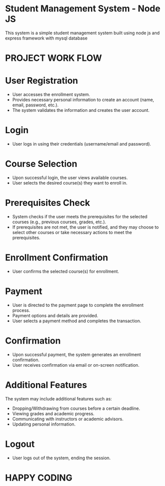 # Student Management System - Node JS 
This system is a simple student management system built using node js and express framework with mysql database 

# PROJECT WORK FLOW
# User Registration
- User accesses the enrollment system.
- Provides necessary personal information to create an account (name, email, password, etc.).
- The system validates the information and creates the user account.
# Login
- User logs in using their credentials (username/email and password).
# Course Selection
- Upon successful login, the user views available courses.
- User selects the desired course(s) they want to enroll in.
# Prerequisites Check
- System checks if the user meets the prerequisites for the selected courses (e.g., previous courses, grades, etc.).
- If prerequisites are not met, the user is notified, and they may choose to select other courses or take necessary actions to meet the prerequisites.
# Enrollment Confirmation
- User confirms the selected course(s) for enrollment.
# Payment
- User is directed to the payment page to complete the enrollment process.
- Payment options and details are provided.
- User selects a payment method and completes the transaction.
# Confirmation
- Upon successful payment, the system generates an enrollment confirmation.
- User receives confirmation via email or on-screen notification.
# Additional Features
The system may include additional features such as:
- Dropping/Withdrawing from courses before a certain deadline.
- Viewing grades and academic progress.
- Communicating with instructors or academic advisors.
- Updating personal information.
# Logout
- User logs out of the system, ending the session.

# HAPPY CODING 
